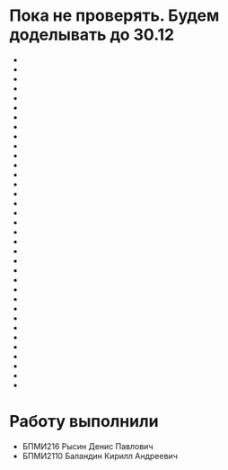# Пока не проверять. Будем доделывать до 30.12
-
-
-
-
-
-
-
-
-
-
-
-
-
-
-
-
-
-
-
-
-
-
-
-
-
-
-
-
-
-
-
-
-
-
-

# Работу выполнили
* БПМИ216 Рысин Денис Павлович
* БПМИ2110 Баландин Кирилл Андреевич
